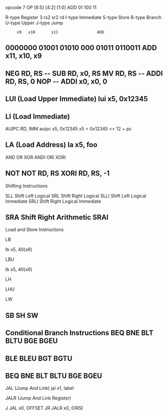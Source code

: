 opcode 7
OP  [6:5] [4:2] [1:0]
ADD 01    100   11

R-type Register 3   rs2 sr2 rd
I-type Immediate
S-type Store
B-type Branch
U-type Upper
J-type Jump

         x9   x10       x11                 ADD
0000000 01001 01010 000 01011   0110011
ADD x11, x10, x9
---------------
NEG RD, RS    -- SUB RD, x0, RS
MV  RD, RS    -- ADDI RD, RS, 0
NOP           -- ADDI x0, x0, 0
------------
LUI (Load Upper Immediate) 
lui x5, 0x12345
------------
LI (Load Immediate)
-----------
AUIPC RD, IMM
auipc x5, 0x12345   x5 = 0x12345 << 12 + pc

LA (Load Address)
la x5, foo
----------
AND 
OR
XOR
ANDI
ORI
XORI

NOT   NOT RD, RS      XORI RD, RS, -1
-----------
Shifting Instructions

SLL   Shift Left Logical
SRL   Shift Right Logical
SLLI  Shift Left Logical Immediate
SRLI  Shift Right Logical Immediate

SRA   Shift Right Arithmetic
SRAI
-------------
Load and Store Instructions

LB

lb x5, 40(x6)

LBU

lb x5, 40(x6)

LH

LHU

LW

SB
SH
SW
----------------
Conditional Branch Instructions
BEQ
BNE
BLT
BLTU
BGE
BGEU
-------------
BLE
BLEU
BGT
BGTU
------------
BEQ
BNE
BLT
BLTU
BGE
BGEU
----------
JAL (Jump And Link)
jal x1, label

JALR (Jump And Link Register)

J
JAL x0, OFFSET
JR
JALR x0, 0(RS)
